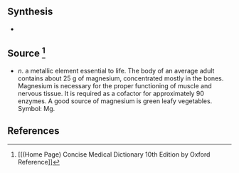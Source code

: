 ## Synthesis
- 
## Source [^1]
- $n$. a metallic element essential to life. The body of an average adult contains about 25 g of magnesium, concentrated mostly in the bones. Magnesium is necessary for the proper functioning of muscle and nervous tissue. It is required as a cofactor for approximately 90 enzymes. A good source of magnesium is green leafy vegetables. Symbol: Mg.
## References

[^1]: [[(Home Page) Concise Medical Dictionary 10th Edition by Oxford Reference]]